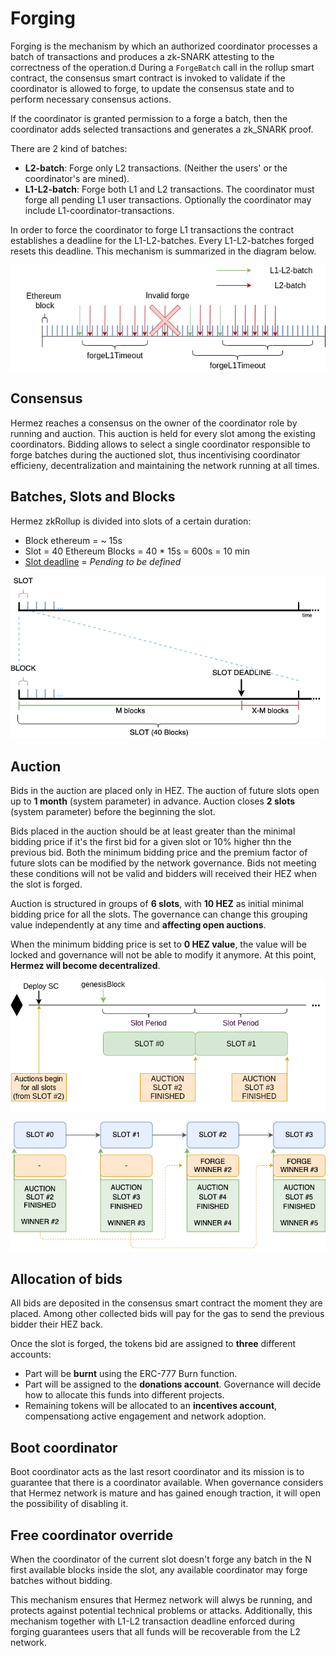 # Forging
Forging is the mechanism by which an authorized coordinator processes a batch of transactions and produces a zk-SNARK attesting to the correctness of the operation.d
During a `ForgeBatch` call in the rollup smart contract, the consensus smart contract is invoked to validate if the coordinator is allowed to forge, to update the consensus state and to perform necessary consensus actions.

If the coordinator is granted permission to a forge a batch, then the coordinator adds selected transactions and generates a zk_SNARK proof.

There are 2 kind of batches:
- **L2-batch**: Forge only L2 transactions. (Neither the users' or the coordinator's are mined).
- **L1-L2-batch**: Forge both L1 and L2 transactions. The coordinator must forge all pending L1 user transactions. Optionally the coordinator may include L1-coordinator-transactions.

In order to force the coordinator to forge L1 transactions the contract establishes a deadline for the L1-L2-batches. Every L1-L2-batches forged resets this deadline. This mechanism is summarized in the diagram below.

![](forgeL1L2.png)

## Consensus
Hermez reaches a consensus on the owner of the coordinator role by running and auction. This auction is held for every slot among the existing coordinators. Bidding allows to select a single coordinator responsible to forge batches during the auctioned slot, thus incentivising coordinator efficieny, decentralization and maintaining the network running at all times.

## Batches, Slots and Blocks
Hermez zkRollup is divided into slots of a certain duration:
  - Block ethereum = ~ 15s
  - Slot = 40 Ethereum Blocks = 40 \* 15s = 600s = 10 min
  - [Slot deadline](#free-coordinator-override) = _Pending to be defined_

![](consensus-1.png)


## Auction
Bids in the auction are placed only in HEZ. The auction of future slots open up to **1 month** (system parameter) in advance. Auction closes **2 slots** (system parameter) before the beginning the slot.

Bids placed in the auction should be at least greater than the minimal bidding price if it's the first bid for a given slot or 10% higher thn the previous bid. Both the minimum bidding price and the premium factor of future slots can be modified by the network governance. Bids not meeting these conditions will not be valid and bidders will received their HEZ when the slot is forged.

Auction is structured in groups of **6 slots**, with **10 HEZ** as initial minimal bidding price for all the slots. The governance can change this grouping value independently at any time and **affecting open auctions**. 

When the minimum bidding price is set to **0 HEZ value**, the value will be locked and governance will not be able to modify it anymore. At this point, **Hermez will become decentralized**.

![](consensus-2.png)

![](consensus-3.png)

## Allocation of bids

All bids are deposited in the consensus smart contract the moment they are placed. Among other collected bids will pay for the gas to send the previous bidder their HEZ back.

Once the slot is forged, the tokens bid are assigned to **three** different accounts:
- Part will be **burnt** using the ERC-777 Burn function. 
- Part will be assigned to the **donations account**. Governance will decide how to allocate this funds into different projects.
- Remaining tokens will be allocated to an **incentives account**, compensationg active engagement and network adoption.

## Boot coordinator

Boot coordinator acts as the last resort coordinator and its mission is to guarantee that there is a coordinator available. When governance considers that Hermez network is mature and has gained enough traction, it will open the possibility of disabling it.

## Free coordinator override
When the coordinator of the current slot doesn't forge any batch in the N first available blocks inside the slot, any available coordinator may forge batches without bidding. 

This mechanism ensures that Hermez network will alwys be running, and protects against potential technical problems or attacks. Additionally, this mechanism together with L1-L2 transaction deadline enforced during forging guarantees users that all funds will be recoverable from the L2 network. 

